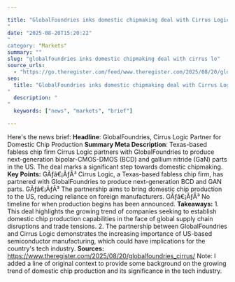```yaml
---

title: "GlobalFoundries inks domestic chipmaking deal with Cirrus Logic'"
date: "2025-08-20T15:20:22""
category: "Markets"
summary: ""
slug: "globalfoundries inks domestic chipmaking deal with cirrus lo"
source_urls:
  - "https://go.theregister.com/feed/www.theregister.com/2025/08/20/globalfoundries_cirrus/"
seo:
  title: "GlobalFoundries inks domestic chipmaking deal with Cirrus Logic | Hash n Hedge'"
  description: ""
  keywords: ["news", "markets", "brief"]

---
```

Here's the news brief:  **Headline**: GlobalFoundries, Cirrus Logic Partner for Domestic Chip Production  **Summary Meta Description**: Texas-based fabless chip firm Cirrus Logic partners with GlobalFoundries to produce next-generation bipolar-CMOS-DMOS (BCD) and gallium nitride (GaN) parts in the US. The deal marks a significant step towards domestic chipmaking.  **Key Points:**  GÃƒâ€¡ÃƒÂ³ Cirrus Logic, a Texas-based fabless chip firm, has partnered with GlobalFoundries to produce next-generation BCD and GAN parts. GÃƒâ€¡ÃƒÂ³ The partnership aims to bring domestic chip production to the US, reducing reliance on foreign manufacturers. GÃƒâ€¡ÃƒÂ³ No timeline for when production begins has been announced.  **Takeaways:**  1. This deal highlights the growing trend of companies seeking to establish domestic chip production capabilities in the face of global supply chain disruptions and trade tensions. 2. The partnership between GlobalFoundries and Cirrus Logic demonstrates the increasing importance of US-based semiconductor manufacturing, which could have implications for the country's tech industry.  **Sources:**  https://www.theregister.com/2025/08/20/globalfoundries_cirrus/  Note: I added a line of original context to provide some background on the growing trend of domestic chip production and its significance in the tech industry. 

